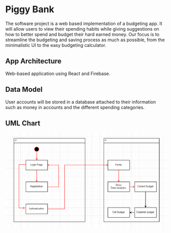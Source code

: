 # Piggy Bank 

The software project is a web based implementation of a budgeting app. It will allow users to view their spending habits while giving suggestions on how to better spend and budget their hard earned money. Our focus is to streamline the budgeting and saving process as much as possible, from the minimalistic UI to the easy budgeting calculator.

## **App Architecture**

Web-based application using React and Firebase.

## **Data Model**

User accounts will be stored in a database attached to their information such as money in accounts and the different spending categories.

## UML Chart

**![](UML.png)**


